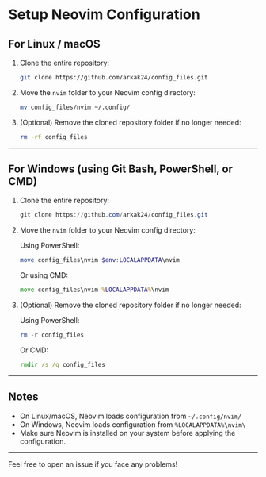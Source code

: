 # Setup Neovim Configuration

## For Linux / macOS

1. Clone the entire repository:

   ```bash
   git clone https://github.com/arkak24/config_files.git
   ```

2. Move the `nvim` folder to your Neovim config directory:

   ```bash
   mv config_files/nvim ~/.config/
   ```

3. (Optional) Remove the cloned repository folder if no longer needed:

   ```bash
   rm -rf config_files
   ```

---

## For Windows (using Git Bash, PowerShell, or CMD)

1. Clone the entire repository:

   ```powershell
   git clone https://github.com/arkak24/config_files.git
   ```

2. Move the `nvim` folder to your Neovim config directory:

   Using PowerShell:

   ```powershell
   move config_files\nvim $env:LOCALAPPDATA\nvim
   ```

   Or using CMD:

   ```cmd
   move config_files\nvim %LOCALAPPDATA%\nvim
   ```

3. (Optional) Remove the cloned repository folder if no longer needed:

   Using PowerShell:

   ```powershell
   rm -r config_files
   ```

   Or CMD:

   ```cmd
   rmdir /s /q config_files
   ```

---

## Notes

- On Linux/macOS, Neovim loads configuration from `~/.config/nvim/`
- On Windows, Neovim loads configuration from `%LOCALAPPDATA%\nvim\`
- Make sure Neovim is installed on your system before applying the configuration.

---

Feel free to open an issue if you face any problems!

